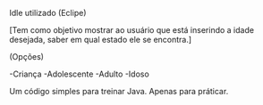 Idle utilizado (Eclipe)

[Tem como objetivo mostrar ao usuário que está inserindo a idade desejada, saber em qual estado ele se encontra.]

(Opções)

-Criança
-Adolescente
-Adulto
-Idoso

Um código simples para treinar Java. Apenas para práticar.
